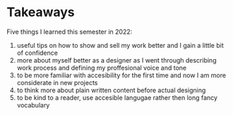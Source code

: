 # Takeaways

Five things I learned this semester in 2022:

1. useful tips on how to show and sell my work better and I gain a little bit of confidence  
2. more about myself better as a designer as I went through describing work process and defining my proffesional voice and tone
3. to be more familiar with accesibility for the first time and now I am more considerate in new projects
4. to think more about plain written content before actual designing  
5. to be kind to a reader, use accesible langugae rather then long fancy vocabulary 
